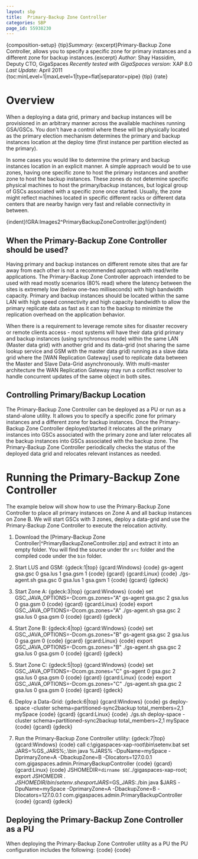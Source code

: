 ```yaml
---
layout: sbp
title:  Primary-Backup Zone Controller
categories: SBP
page_id: 55938230
---
```


{composition-setup}
{tip}*Summary:* {excerpt}Primary-Backup Zone Controller, allows you to specify a specific zone for primary instances and a different zone for backup instances.{excerpt}
*Author*: Shay Hassidim, Deputy CTO, GigaSpaces
*Recently tested with GigaSpaces version*: XAP 8.0
*Last Update:* April 2011
{toc:minLevel=1|maxLevel=1|type=flat|separator=pipe}
{tip}
{rate}

# Overview

When a deploying a data grid, primary and backup instances will be provisioned in an arbitrary manner across the available machines running GSA/GSCs. You don't have a control where these will be physically located as the primary election mechanism determines the primary and backup instances location at the deploy time (first instance per partition elected as the primary).

In some cases you would like to determine the primary and backup instances location in an explicit manner. A simple approach would be to use zones, having one specific zone to host the primary instances and another zone to host the backup instances. These zones do not determine specific physical machines to host the primary/backup instances, but logical group of GSCs associated with a specific zone once started. Usually, the zone might reflect machines located in specific different racks or different data centers that are nearby havign very fast and reliable connectivity in between.

{indent}!GRA:Images2^PrimaryBackupZoneController.jpg!{indent}

## When the Primary-Backup Zone Controller should be used?
Having primary and backup instances on different remote sites that are far away from each other is not a recommended approach with read/write applications. The Primary-Backup Zone Controller approach intended to be used with read mostly scenarios (80% read) where the latency between the sites is extremely low (below one-two milliseconds) with high bandwidth capacity. Primary and backup instances should be located within the same LAN with high speed connectivity and high capacity bandwidth to allow the primary replicate data as fast as it can to the backup to minimize the replication overhead on the application behavior.

When there is a requirement to leverage remote sites for disaster recovery or remote clients access - most systems will have their data grid primary and backup instances (using synchronous mode) within the same LAN (Master data grid) with another grid and its data-grid (not sharing the same lookup service and GSM with the master data grid) running as a slave data grid where the [WAN Replication Gateway] used to replicate data between the Master and Slave Data-Grid asynchronously. With multi-master architecture the WAN Replication Gateway may run a conflict resolver to handle concurrent updates of the same object in both sites.

## Controlling Primary/Backup Location
The Primary-Backup Zone Controller can be deployed as a PU or run as a stand-alone utility. It allows you to specify a specific zone for primary instances and a different zone for backup instances. Once the Primary-Backup Zone Controller deployed/started it relocates all the primary instances into GSCs associated with the primary zone and later relocates all the backup instances into GSCs associated with the backup zone. The Primary-Backup Zone Controller periodically checks the status of the deployed data grid and relocates relevant instances as needed.

# Running the Primary-Backup Zone Controller

The example below will show how to use the Primary-Backup Zone Controller to place all primary instances on Zone A and all backup instances on Zone B. We will start GSCs with 3 zones, deploy a data-grid and use the Primary-Backup Zone Controller to execute the relocation activity.

1. Download the [Primary-Backup Zone Controller|^PrimaryBackupZoneController.zip] and extract it into an empty folder. You will find the source under thr `src` folder and the compiled code under the `bin` folder.

2. Start LUS and GSM:
{gdeck:1|top}
{gcard:Windows}
{code}
gs-agent gsa.gsc 0 gsa.lus 1 gsa.gsm 1
{code}
{gcard}
{gcard:Linux}
{code}
./gs-agent.sh gsa.gsc 0 gsa.lus 1 gsa.gsm 1
{code}
{gcard}
{gdeck}

3. Start Zone A:
{gdeck:3|top}
{gcard:Windows}
{code}
set GSC_JAVA_OPTIONS=-Dcom.gs.zones="A"
gs-agent gsa.gsc 2 gsa.lus 0 gsa.gsm 0
{code}
{gcard}
{gcard:Linux}
{code}
export GSC_JAVA_OPTIONS=-Dcom.gs.zones="A"
./gs-agent.sh gsa.gsc 2 gsa.lus 0 gsa.gsm 0
{code}
{gcard}
{gdeck}

4. Start Zone B:
{gdeck:4|top}
{gcard:Windows}
{code}
set GSC_JAVA_OPTIONS=-Dcom.gs.zones="B"
gs-agent gsa.gsc 2 gsa.lus 0 gsa.gsm 0
{code}
{gcard}
{gcard:Linux}
{code}
export GSC_JAVA_OPTIONS=-Dcom.gs.zones="B"
./gs-agent.sh gsa.gsc 2 gsa.lus 0 gsa.gsm 0
{code}
{gcard}
{gdeck}

5. Start Zone C:
{gdeck:5|top}
{gcard:Windows}
{code}
set GSC_JAVA_OPTIONS=-Dcom.gs.zones="C"
gs-agent 0 gsa.gsc 2 gsa.lus 0 gsa.gsm 0
{code}
{gcard}
{gcard:Linux}
{code}
export GSC_JAVA_OPTIONS=-Dcom.gs.zones="C"
./gs-agent.sh gsa.gsc 2 gsa.lus 0 gsa.gsm 0
{code}
{gcard}
{gdeck}

6. Deploy a Data-Grid:
{gdeck:6|top}
{gcard:Windows}
{code}
gs deploy-space -cluster schema=partitioned-sync2backup total_members=2,1 mySpace
{code}
{gcard}
{gcard:Linux}
{code}
./gs.sh deploy-space -cluster schema=partitioned-sync2backup total_members=2,1 mySpace
{code}
{gcard}
{gdeck}

7. Run the Primary-Backup Zone Controller utility:
{gdeck:7|top}
{gcard:Windows}
{code}
call c:\gigaspaces-xap-root\bin\setenv.bat
set JARS=%GS_JARS%;.\bin
java %JARS% -DpuName=mySpace -DprimaryZone=A -DbackupZone=B -Dlocators=127.0.0.1 com.gigaspaces.admin.PrimaryBackupController
{code}
{gcard}
{gcard:Linux}
{code}
JSHOMEDIR=`dirname $0`/../gigaspaces-xap-root; export JSHOMEDIR
. ${JSHOMEDIR}/bin/setenv.sh
export JARS=$GS_JARS:./bin
java $JARS -DpuName=mySpace -DprimaryZone=A -DbackupZone=B -Dlocators=127.0.0.1 com.gigaspaces.admin.PrimaryBackupController
{code}
{gcard}
{gdeck}

## Deploying the Primary-Backup Zone Controller as a PU
When deploying the Primary-Backup Zone Controller utility as a PU the PU configuration includes the following:
{code}
<bean id="PrimaryBackupController" class="com.gigaspaces.admin.PrimaryBackupController" >
	<property name="primaryZone" value="A" />
	<property name="backupZone" value="B" />
	<property name="locators" value="127.0.0.1" />
	<property name="groups" value="" />
	<property name="puName" value="mySpace" />
	<property name="delayBetweenChecks" value="60" />
</bean>
{code}
